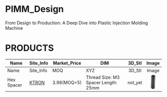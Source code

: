 # PIMM_Design
From Design to Production: A Deep Dive into Plastic Injection Molding Machine



# PRODUCTS
| Name | Site_Info | Market_Price| DIM | 3D_Stl | Image |
| --- | --- | --- |  --- | :---: | :---: |
| Name | Site_Info | MOQ| XYZ | 3D_Stl | Image |
| Hex Spacer | [KTRON](https://www.ktron.in/product/m3-x-25mm-hex-spacer-threaded-female/) | 3.98(MOQ=5) | Thread Size: M3 Spacer Length: 25mm | not_yet | <img src="png/m3_25mm.png" height="48"> |
